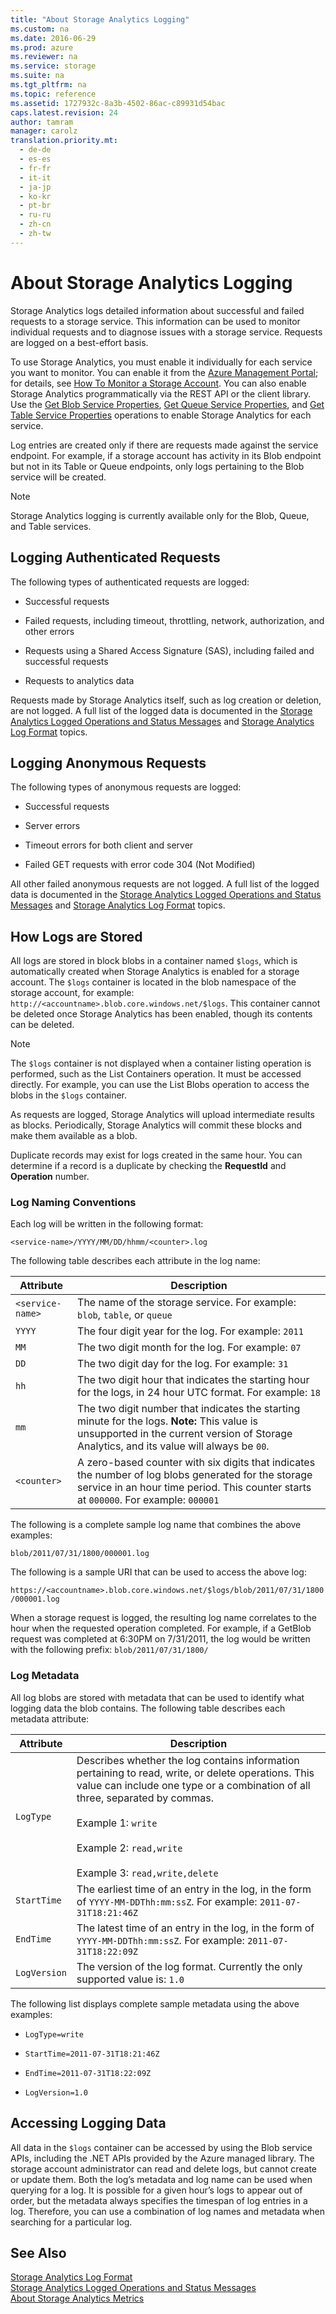 ```yaml
---
title: "About Storage Analytics Logging"
ms.custom: na
ms.date: 2016-06-29
ms.prod: azure
ms.reviewer: na
ms.service: storage
ms.suite: na
ms.tgt_pltfrm: na
ms.topic: reference
ms.assetid: 1727932c-8a3b-4502-86ac-c89931d54bac
caps.latest.revision: 24
author: tamram
manager: carolz
translation.priority.mt: 
  - de-de
  - es-es
  - fr-fr
  - it-it
  - ja-jp
  - ko-kr
  - pt-br
  - ru-ru
  - zh-cn
  - zh-tw
---
```

# About Storage Analytics Logging
Storage Analytics logs detailed information about successful and failed requests to a storage service. This information can be used to monitor individual requests and to diagnose issues with a storage service. Requests are logged on a best-effort basis.  
  
 To use Storage Analytics, you must enable it individually for each service you want to monitor. You can enable it from the [Azure Management Portal](https://manage.windowsazure.com/); for details, see [How To Monitor a Storage Account](http://www.windowsazure.com/manage/services/storage/how-to-monitor-a-storage-account/). You can also enable Storage Analytics programmatically via the REST API or the client library. Use the [Get Blob Service Properties](../StorageServicesREST/Get-Blob-Service-Properties.md), [Get Queue Service Properties](../StorageServicesREST/Get-Queue-Service-Properties.md), and [Get Table Service Properties](../StorageServicesREST/Get-Table-Service-Properties.md) operations to enable Storage Analytics for each service.  
  
 Log entries are created only if there are requests made against the service endpoint. For example, if a storage account has activity in its Blob endpoint but not in its Table or Queue endpoints, only logs pertaining to the Blob service will be created.  
  
> [!NOTE]
>  Storage Analytics logging is currently available only for the Blob, Queue, and Table services.  
  
## Logging Authenticated Requests  
 The following types of authenticated requests are logged:  
  
-   Successful requests  
  
-   Failed requests, including timeout, throttling, network, authorization, and other errors  
  
-   Requests using a Shared Access Signature (SAS), including failed and successful requests  
  
-   Requests to analytics data  
  
 Requests made by Storage Analytics itself, such as log creation or deletion, are not logged. A full list of the logged data is documented in the [Storage Analytics Logged Operations and Status Messages](../StorageServicesREST/Storage-Analytics-Logged-Operations-and-Status-Messages.md) and [Storage Analytics Log Format](../StorageServicesREST/Storage-Analytics-Log-Format.md) topics.  
  
## Logging Anonymous Requests  
 The following types of anonymous requests are logged:  
  
-   Successful requests  
  
-   Server errors  
  
-   Timeout errors for both client and server  
  
-   Failed GET requests with error code 304 (Not Modified)  
  
 All other failed anonymous requests are not logged. A full list of the logged data is documented in the [Storage Analytics Logged Operations and Status Messages](../StorageServicesREST/Storage-Analytics-Logged-Operations-and-Status-Messages.md) and [Storage Analytics Log Format](../StorageServicesREST/Storage-Analytics-Log-Format.md) topics.  
  
## How Logs are Stored  
 All logs are stored in block blobs in a container named `$logs`, which is automatically created when Storage Analytics is enabled for a storage account. The `$logs` container is located in the blob namespace of the storage account, for example: `http://<accountname>.blob.core.windows.net/$logs`. This container cannot be deleted once Storage Analytics has been enabled, though its contents can be deleted.  
  
> [!NOTE]
>  The `$logs` container is not displayed when a container listing operation is performed, such as the List Containers operation. It must be accessed directly. For example, you can use the List Blobs operation to access the blobs in the `$logs` container.  
>   
>  As requests are logged, Storage Analytics will upload intermediate results as blocks. Periodically, Storage Analytics will commit these blocks and make them available as a blob.  
  
 Duplicate records may exist for logs created in the same hour. You can determine if a record is a duplicate by checking the **RequestId** and **Operation** number.  
  
### Log Naming Conventions  
 Each log will be written in the following format:  
  
 `<service-name>/YYYY/MM/DD/hhmm/<counter>.log`  
  
 The following table describes each attribute in the log name:  
  
|Attribute|Description|  
|---------------|-----------------|  
|`<service-name>`|The name of the storage service. For example: `blob`, `table`, or `queue`|  
|`YYYY`|The four digit year for the log. For example: `2011`|  
|`MM`|The two digit month for the log. For example: `07`|  
|`DD`|The two digit day for the log. For example: `31`|  
|`hh`|The two digit hour that indicates the starting hour for the logs, in 24 hour UTC format. For example: `18`|  
|`mm`|The two digit number that indicates the starting minute for the logs. **Note:**  This value is unsupported in the current version of Storage Analytics, and its value will always be `00`.|  
|`<counter>`|A zero-based counter with six digits that indicates the number of log blobs generated for the storage service in an hour time period. This counter starts at `000000`. For example: `000001`|  
  
 The following is a complete sample log name that combines the above examples:  
  
 `blob/2011/07/31/1800/000001.log`  
  
 The following is a sample URI that can be used to access the above log:  
  
 `https://<accountname>.blob.core.windows.net/$logs/blob/2011/07/31/1800/000001.log`  
  
 When a storage request is logged, the resulting log name correlates to the hour when the requested operation completed. For example, if a GetBlob request was completed at 6:30PM on 7/31/2011, the log would be written with the following prefix: `blob/2011/07/31/1800/`  
  
### Log Metadata  
 All log blobs are stored with metadata that can be used to identify what logging data the blob contains. The following table describes each metadata attribute:  
  
|Attribute|Description|  
|---------------|-----------------|  
|`LogType`|Describes whether the log contains information pertaining to read, write, or delete operations. This value can include one type or a combination of all three, separated by commas.<br /><br /> Example 1: `write`<br /><br /> Example 2: `read,write`<br /><br /> Example 3: `read,write,delete`|  
|`StartTime`|The earliest time of an entry in the log, in the form of `YYYY-MM-DDThh:mm:ssZ`. For example: `2011-07-31T18:21:46Z`|  
|`EndTime`|The latest time of an entry in the log, in the form of `YYYY-MM-DDThh:mm:ssZ`. For example: `2011-07-31T18:22:09Z`|  
|`LogVersion`|The version of the log format. Currently the only supported value is: `1.0`|  
  
 The following list displays complete sample metadata using the above examples:  
  
-   `LogType=write`  
  
-   `StartTime=2011-07-31T18:21:46Z`  
  
-   `EndTime=2011-07-31T18:22:09Z`  
  
-   `LogVersion=1.0`  
  
## Accessing Logging Data  
 All data in the `$logs` container can be accessed by using the Blob service APIs, including the .NET APIs provided by the Azure managed library. The storage account administrator can read and delete logs, but cannot create or update them. Both the log’s metadata and log name can be used when querying for a log. It is possible for a given hour’s logs to appear out of order, but the metadata always specifies the timespan of log entries in a log. Therefore, you can use a combination of log names and metadata when searching for a particular log.  
  
## See Also  
 [Storage Analytics Log Format](../StorageServicesREST/Storage-Analytics-Log-Format.md)   
 [Storage Analytics Logged Operations and Status Messages](../StorageServicesREST/Storage-Analytics-Logged-Operations-and-Status-Messages.md)   
 [About Storage Analytics Metrics](../StorageServicesREST/About-Storage-Analytics-Metrics.md)